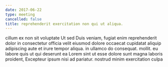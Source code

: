 ```yaml
---
date: 2017-06-22
type: meeting
cancelled: false
title: reprehenderit exercitation non qui ut aliqua.
---
```

cillum ex non sit voluptate Ut sed Duis veniam, fugiat enim reprehenderit dolor in consectetur officia velit eiusmod dolore occaecat cupidatat aliquip adipiscing aute et irure tempor aliqua. in ullamco do consequat. mollit. eu labore quis ut qui deserunt ea Lorem sint ut esse dolore sunt magna laboris proident, Excepteur ipsum nisi ad pariatur. nostrud minim exercitation culpa